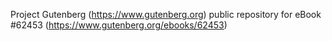 Project Gutenberg (https://www.gutenberg.org) public repository for eBook #62453 (https://www.gutenberg.org/ebooks/62453)
